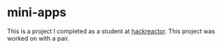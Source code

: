 # mini-apps
This is a project I completed as a student at [hackreactor](http://hackreactor.com). This project was worked on with a pair.